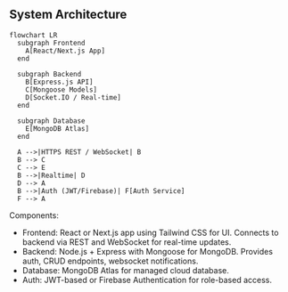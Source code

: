 ## System Architecture

```mermaid
flowchart LR
  subgraph Frontend
    A[React/Next.js App]
  end

  subgraph Backend
    B[Express.js API]
    C[Mongoose Models]
    D[Socket.IO / Real-time]
  end

  subgraph Database
    E[MongoDB Atlas]
  end

  A -->|HTTPS REST / WebSocket| B
  B --> C
  C --> E
  B -->|Realtime| D
  D --> A
  B -->|Auth (JWT/Firebase)| F[Auth Service]
  F --> A
```

Components:
- Frontend: React or Next.js app using Tailwind CSS for UI. Connects to backend via REST and WebSocket for real-time updates.
- Backend: Node.js + Express with Mongoose for MongoDB. Provides auth, CRUD endpoints, websocket notifications.
- Database: MongoDB Atlas for managed cloud database.
- Auth: JWT-based or Firebase Authentication for role-based access.
